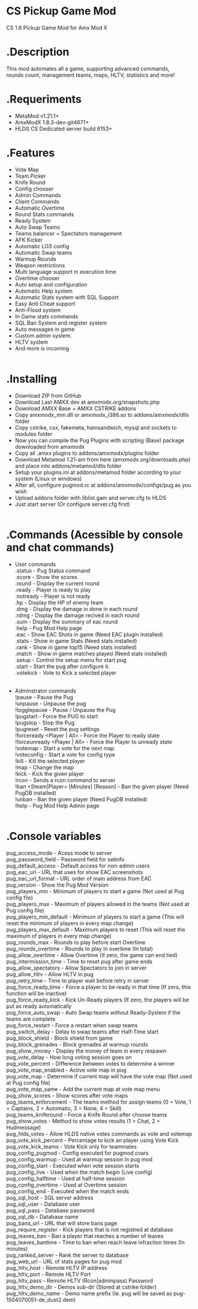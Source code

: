 ﻿CS Pickup Game Mod
==============
CS 1.6 Pickup Game Mod for Amx Mod X

.Description
============
This mod automates all a game, supporting advanced commands,<br>
rounds count, management teams, maps, HLTV, statistics and more!

.Requeriments
=============
- MetaMod v1.21.1+
- AmxModX 1.8.3-dev-git4671+
- HLDS CS Dedicated server build 6153+

.Features
=========
- Vote Map<br>
- Team Picker<br>
- Knife Round<br>
- Config chooser<br>
- Admin Commands<br>
- Client Commands<br>
- Automatic Overtime<br>
- Round Stats commands<br>
- Ready System<br>
- Auto Swap Teams<br>
- Teams balancer + Spectators management<br>
- AFK Kicker<br>
- Automatic LO3 config<br>
- Automatic Swap teams<br>
- Warmup Rounds<br>
- Weapon restrictions<br>
- Multi language support in execution time<br>
- Overtime chooser<br>
- Auto setup and configuration<br>
- Automatic Help system<br>
- Automatic Stats system with SQL Support<br>
- Easy Anti Cheat support<br>
- Anti-Flood system<br>
- In Game stats commands<br>
- SQL Ban System and register system<br>
- Auto messages in game<br>
- Custom admin system.<br>
- HLTV system<br>
- And more is incoming<br><br>

.Installing
===========
- Download ZIP from GitHub
- Download Last AMXX dev at amxmodx.org/snapshots.php<br>
- Download AMXX Base + AMXX CSTRIKE addons<br>
- Copy amxmodx_mm.dll or amxmodx_i386.so to addons/amxmodx/dlls folder<br>
- Copy cstrike, csx, fakemeta, hamsandwich, mysql and sockets to modules folder<br>
- Now you can compile the Pug Plugins with scripting (Base) package downloaded from amxmodx<br>
- Copy all .amxx plugins to addons/amxmodx/plugins folder<br>
- Download Metamod 1.21-am from here (amxmodx.org/downloads.php) and place into addons/metamod/dlls folder<br>
- Setup your plugins.ini at addons/metamod folder according to your system (Linux or windows)<br>
- After all, configure pugmod.rc at addons/amxmodx/configs/pug as you wish<br>
- Upload addons folder with liblist.gam and server.cfg to HLDS<br>
- Just start server (Or configure server.cfg first)<br><br>

.Commands (Acessible by console and chat commands)
=========
- User commands<br>
	.status		- Pug Status command<br>
	.score 		- Show the scores<br>
	.round 		- Display the current round<br>
	.ready 		- Player is ready to play<br>
	.notready 	- Player is not ready<br>
	.hp 		- Display the HP of enemy team<br>
	.dmg 		- Display the damage in done in each round<br>
	.rdmg 		- Display the damage recived in each round<br>
	.sum 		- Display the summary of eac round<br>
	.help 		- Pug Mod Help page<br>
	.eac		- Show EAC Shots in game (Need EAC plugin installed)<br>
	.stats 		- Show in game Stats (Need stats installed)<br>
	.rank 		- Show in game top15 (Need stats installed)<br>
	.match 		- Show in game matches played (Need stats installed)<br>
	.setup		- Control the setup menu for start pug<br>
	.start		- Start the pug after configure it.<br>
	.votekick 	- Vote to Kick a selected player<br><br>

- Adminstrator commands<br>
	!pause 					- Pause the Pug<br>
	!unpause 				- Unpause the pug<br>
	!togglepause 				- Pause / Unpause the Pug<br>
	!pugstart 				- Force the PUG to start<br>
	!pugstop 				- Stop the Pug<br>
	!pugreset 				- Reset the pug settings<br>
	!forceready <Player | All> 		- Force the Player to ready state<br>
	!forceunready <Player | All> 		- Force the Player to unready state<br>
	!votemap 				- Start a vote for the next map<br>
	!voteconfig 				- Start a vote for config type<br>
	!kill <Player>				- Kill the selected player<br>
	!map <Map>				- Change the map<br>
	!kick <Player> 				- Kick the given player<br>
	!rcon <Command> 			- Sends a rcon command to server<br>
	!ban <Steam|Player> [Minutes] [Reason] 	- Ban the given player (Need PugDB installed)<br>
	!unban <Steam> 				- Ban the given player (Need PugDB installed)<br>
	!help 					- Pug Mod Help Admin page<br><br>

.Console variables
======

pug_access_mode		- Acess mode to server<br>
pug_password_field	- Password field for setinfo<br>
pug_default_access	- Default access for non-admin users<br>
pug_eac_url		- URL that uses for show EAC screenshots<br>
pug_eac_url_format	- URL order of main address from EAC<br>
pug_version		- Show the Pug Mod Version<br>
pug_players_min		- Minimum of players to start a game (Not used at Pug config file)<br>
pug_players_max		- Maximum of players allowed in the teams (Not used at Pug config file)<br>
pug_players_min_default	- Minimum of players to start a game (This will reset the minimum of players in every map change)<br>
pug_players_max_default	- Maximum players to reset (This will reset the maximum of players in every map change)<br>
pug_rounds_max		- Rounds to play before start Overtime<br>
pug_rounds_overtime	- Rounds to play in overtime (In total)<br>
pug_allow_overtime	- Allow Overtime (If zero, the game can end tied)<br>
pug_intermission_time	- Time to reset pug after game ends<br>
pug_allow_spectators	- Allow Spectators to join in server<br>
pug_allow_hltv		- Allow HLTV in pug<br>
pug_retry_time		- Time to player wait before retry in server<br>
pug_force_ready_time	- Force a player to be ready in that time (If zero, this function will be inactive)<br>
pug_force_ready_kick	- Kick Un-Ready players (If zero, the players will be put as ready automatically<br>
pug_force_auto_swap	- Auto Swap teams without Ready-System if the teams are complete<br>
pug_force_restart	- Force a restart when swap teams<br>
pug_switch_delay	- Delay to swap teams after Half-Time start<br>
pug_block_shield	- Block shield from game<br>
pug_block_grenades	- Block grenades at warmup rounds<br>
pug_show_money		- Display the money of team in every respawn<br>
pug_vote_delay		- How long voting session goes on<br>
pug_vote_percent	- Difference between votes to determine a winner<br>
pug_vote_map_enabled	- Active vote map in pug<br>
pug_vote_map		- Determine if current map will have the vote map (Not used at Pug config file)<br>
pug_vote_map_same	- Add the current map at vote map menu<br>
pug_show_scores		- Show scores after vote maps<br>
pug_teams_enforcement	- The teams method for assign teams (0 = Vote, 1 = Captains, 2 = Automatic, 3 = None, 4 = Skill)<br>
pug_teams_kniferound	- Force a Knife Round after choose teams<br>
pug_show_votes		- Method to show votes results (1 = Chat, 2 = Hudmessage)<br>
pug_hlds_votes		- Allow HLDS native votes commands as vote and votemap<br>
pug_vote_kick_percent	- Percentage to kick an player using Vote Kick<br>
pug_vote_kick_teams	- Vote Kick only for teammates<br>
pug_config_pugmod	- Config executed for pugmod cvars<br>
pug_config_warmup	- Used at warmup session in pug mod<br>
pug_config_start	- Executed when vote session starts<br>
pug_config_live		- Used when the match begin (Live config)<br>
pug_config_halftime	- Used at half-time session<br>
pug_config_overtime	- Used at Overtime session<br>
pug_config_end		- Executed when the match ends<br>
pug_sql_host		- SQL server address<br>
pug_sql_user		- Database user<br>
pug_sql_pass		- Database password<br>
pug_sql_db		- Database name<br>
pug_bans_url		- URL that will store bans page<br>
pug_require_register	- Kick players that is not registred at database<br>
pug_leaves_ban		- Ban a player that reaches a number of leaves<br>
pug_leaves_bantime	- Time to ban when reach leave infraction times (In minutes)<br>
pug_ranked_server	- Rank the server to database<br>
pug_web_url		- URL of stats pages for pug mod<br>
pug_hltv_host		- Remote HLTV IP address<br>
pug_hltv_port		- Remote HLTV Port<br>
pug_hltv_pass		- Remote HLTV (Rcon|adminpass) Password<br>
pug_hltv_demo_dir	- Demos sub-dir (Stored at cstrike folder)<br>
pug_hltv_demo_name	- Demo name prefix (Ie. pug will be saved as pug-1504070051-de_dust2.dem)<br>